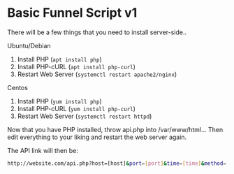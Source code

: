 # Basic Funnel Script v1
There will be a few things that you need to install server-side..

Ubuntu/Debian
1. Install PHP (`apt install php`)
2. Install PHP-cURL (`apt install php-curl`)
3. Restart Web Server (`systemctl restart apache2/nginx`)

Centos
1. Install PHP (`yum install php`)
2. Install PHP-cURL (`yum install php-curl`)
3. Restart Web Server (`systemctl restart httpd`)

Now that you have PHP installed, throw api.php into /var/www/html...
Then edit everything to your liking and restart the web server again.

The API link will then be:
```sh
http://website.com/api.php?host=[host]&port=[port]&time=[time]&method=[method]
   ```

